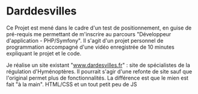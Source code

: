 # Darddesvilles
Ce Projet est mené dans le cadre d'un test de positionnement, en guise de pré-requis me permettant de m'inscrire au parcours "Développeur d'application - PHP/Symfony". Il s'agit d'un
projet personnel de programmation accompagné d'une vidéo enregistrée de 10 minutes expliquant le projet et le code.

Je réalise un site existant "www.dardesvilles.fr" : site de spécialistes de la régulation d'Hyménoptères.
Il pourrait s'agir d'une refonte de site sauf que l'original permet plus de fonctionnalités.
La différence est que le mien est fait "à la main". HTML/CSS et un tout petit peu de JS

